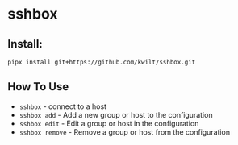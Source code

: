# sshbox

## Install:
`pipx install git+https://github.com/kwilt/sshbox.git`

## How To Use
- `sshbox` - connect to a host
- `sshbox add` - Add a new group or host to the configuration
- `sshbox edit` - Edit a group or host in the configuration
- `sshbox remove` - Remove a group or host from the configuration
